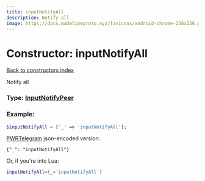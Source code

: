 ```yaml
---
title: inputNotifyAll
description: Notify all
image: https://docs.madelineproto.xyz/favicons/android-chrome-256x256.png
---
```

# Constructor: inputNotifyAll  
[Back to constructors index](index.md)



Notify all




### Type: [InputNotifyPeer](../types/InputNotifyPeer.md)


### Example:

```php
$inputNotifyAll = ['_' => 'inputNotifyAll'];
```  

[PWRTelegram](https://pwrtelegram.xyz) json-encoded version:

```
{"_": "inputNotifyAll"}
```


Or, if you're into Lua:

```lua
inputNotifyAll={_='inputNotifyAll'}

```


